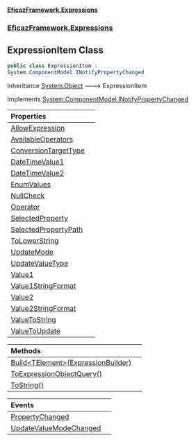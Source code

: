 #### [EficazFramework.Expressions](EficazFrameworkExpressions.md 'EficazFramework Expressions')
### [EficazFramework.Expressions](EficazFrameworkExpressions.md#EficazFramework.Expressions 'EficazFramework.Expressions')

## ExpressionItem Class

```csharp
public class ExpressionItem :
System.ComponentModel.INotifyPropertyChanged
```

Inheritance [System.Object](https://docs.microsoft.com/en-us/dotnet/api/System.Object 'System.Object') &#129106; ExpressionItem

Implements [System.ComponentModel.INotifyPropertyChanged](https://docs.microsoft.com/en-us/dotnet/api/System.ComponentModel.INotifyPropertyChanged 'System.ComponentModel.INotifyPropertyChanged')

| Properties | |
| :--- | :--- |
| [AllowExpression](EficazFramework.Expressions/ExpressionItem/AllowExpression.md 'EficazFramework.Expressions.ExpressionItem.AllowExpression') | |
| [AvailableOperators](EficazFramework.Expressions/ExpressionItem/AvailableOperators.md 'EficazFramework.Expressions.ExpressionItem.AvailableOperators') | |
| [ConversionTargetType](EficazFramework.Expressions/ExpressionItem/ConversionTargetType.md 'EficazFramework.Expressions.ExpressionItem.ConversionTargetType') | |
| [DateTimeValue1](EficazFramework.Expressions/ExpressionItem/DateTimeValue1.md 'EficazFramework.Expressions.ExpressionItem.DateTimeValue1') | |
| [DateTimeValue2](EficazFramework.Expressions/ExpressionItem/DateTimeValue2.md 'EficazFramework.Expressions.ExpressionItem.DateTimeValue2') | |
| [EnumValues](EficazFramework.Expressions/ExpressionItem/EnumValues.md 'EficazFramework.Expressions.ExpressionItem.EnumValues') | |
| [NullCheck](EficazFramework.Expressions/ExpressionItem/NullCheck.md 'EficazFramework.Expressions.ExpressionItem.NullCheck') | |
| [Operator](EficazFramework.Expressions/ExpressionItem/Operator.md 'EficazFramework.Expressions.ExpressionItem.Operator') | |
| [SelectedProperty](EficazFramework.Expressions/ExpressionItem/SelectedProperty.md 'EficazFramework.Expressions.ExpressionItem.SelectedProperty') | |
| [SelectedPropertyPath](EficazFramework.Expressions/ExpressionItem/SelectedPropertyPath.md 'EficazFramework.Expressions.ExpressionItem.SelectedPropertyPath') | |
| [ToLowerString](EficazFramework.Expressions/ExpressionItem/ToLowerString.md 'EficazFramework.Expressions.ExpressionItem.ToLowerString') | |
| [UpdateMode](EficazFramework.Expressions/ExpressionItem/UpdateMode.md 'EficazFramework.Expressions.ExpressionItem.UpdateMode') | |
| [UpdateValueType](EficazFramework.Expressions/ExpressionItem/UpdateValueType.md 'EficazFramework.Expressions.ExpressionItem.UpdateValueType') | |
| [Value1](EficazFramework.Expressions/ExpressionItem/Value1.md 'EficazFramework.Expressions.ExpressionItem.Value1') | |
| [Value1StringFormat](EficazFramework.Expressions/ExpressionItem/Value1StringFormat.md 'EficazFramework.Expressions.ExpressionItem.Value1StringFormat') | |
| [Value2](EficazFramework.Expressions/ExpressionItem/Value2.md 'EficazFramework.Expressions.ExpressionItem.Value2') | |
| [Value2StringFormat](EficazFramework.Expressions/ExpressionItem/Value2StringFormat.md 'EficazFramework.Expressions.ExpressionItem.Value2StringFormat') | |
| [ValueToString](EficazFramework.Expressions/ExpressionItem/ValueToString.md 'EficazFramework.Expressions.ExpressionItem.ValueToString') | |
| [ValueToUpdate](EficazFramework.Expressions/ExpressionItem/ValueToUpdate.md 'EficazFramework.Expressions.ExpressionItem.ValueToUpdate') | |

| Methods | |
| :--- | :--- |
| [Build&lt;TElement&gt;(ExpressionBuilder)](EficazFramework.Expressions/ExpressionItem/Build_TElement_(ExpressionBuilder).md 'EficazFramework.Expressions.ExpressionItem.Build<TElement>(EficazFramework.Expressions.ExpressionBuilder)') | |
| [ToExpressionObjectQuery()](EficazFramework.Expressions/ExpressionItem/ToExpressionObjectQuery().md 'EficazFramework.Expressions.ExpressionItem.ToExpressionObjectQuery()') | |
| [ToString()](EficazFramework.Expressions/ExpressionItem/ToString().md 'EficazFramework.Expressions.ExpressionItem.ToString()') | |

| Events | |
| :--- | :--- |
| [PropertyChanged](EficazFramework.Expressions/ExpressionItem/PropertyChanged.md 'EficazFramework.Expressions.ExpressionItem.PropertyChanged') | |
| [UpdateValueModeChanged](EficazFramework.Expressions/ExpressionItem/UpdateValueModeChanged.md 'EficazFramework.Expressions.ExpressionItem.UpdateValueModeChanged') | |
